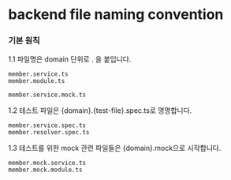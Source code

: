 # backend file naming convention

### 기본 원칙

1.1 파일명은 domain 단위로 . 을 붙입니다.
```
member.service.ts
member.module.ts

member.service.mock.ts
```

1.2 테스트 파일은 {domain}.{test-file}.spec.ts로 명명합니다.
```
member.service.spec.ts
member.resolver.spec.ts
```

1.3 테스트를 위한 mock 관련 파일들은 {domain}.mock으로 시작합니다.
```
member.mock.service.ts
member.mock.module.ts
```
